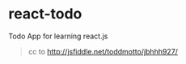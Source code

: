 react-todo
==========

Todo App for learning react.js
> cc to http://jsfiddle.net/toddmotto/jbhhh927/

